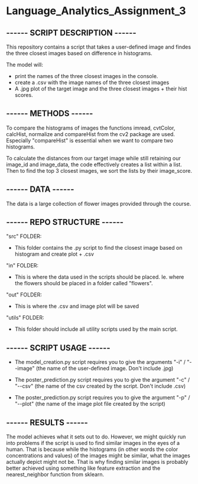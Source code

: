 # Language_Analytics_Assignment_3
## ------ SCRIPT DESCRIPTION ------
This repository contains a script that takes a user-defined image and findes the three closest images based on difference in histograms.

The model will:
- print the names of the three closest images in the console.
- create a .csv with the image names of the three closest images
- A .jpg plot of the target image and the three closest images + their hist scores.

## ------ METHODS ------
To compare the histograms of images the functions imread, cvtColor, calcHist, normalize and compareHist from the cv2 package are used. Especially "compareHist" is essential when we want to compare two histograms.

To calculate the distances from our target image while still retaining our image_id and image_data, the code effectively creates a list within a list. Then to find the top 3 closest images, we sort the lists by their image_score.

## ------ DATA ------
The data is a large collection of flower images provided through the course.

## ------ REPO STRUCTURE ------
"src" FOLDER:
- This folder contains the .py script to find the closest image based on histogram and create plot + .csv

"in" FOLDER:
- This is where the data used in the scripts should be placed. Ie. where the flowers should be placed in a folder called "flowers".

"out" FOLDER:
- This is where the .csv and image plot will be saved

"utils" FOLDER:
- This folder should include all utility scripts used by the main script.

## ------ SCRIPT USAGE ------
- The model_creation.py script requires you to give the arguments "-i" / "--image" (the name of the user-defined image. Don't include .jpg)

- The poster_prediction.py script requires you to give the argument "-c" / "--csv" (the name of the csv created by the script. Don't include .csv)

- The poster_prediction.py script requires you to give the argument "-p" / "--plot" (the name of the image plot file created by the script)

## ------ RESULTS ------
The model achieves what it sets out to do. However, we might quickly run into problems if the script is used to find similar images in the eyes of a human. That is because while the histograms (in other words the color concentrations and values) of the images might be similar, what the images actually depict might not be. That is why finding similar images is probably better achieved using something like feature extraction and the nearest_neighbor function from sklearn.
